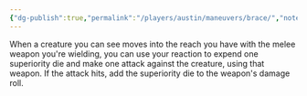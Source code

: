 ```yaml
---
{"dg-publish":true,"permalink":"/players/austin/maneuvers/brace/","noteIcon":""}
---
```


When a creature you can see moves into the reach you have with the melee weapon you're wielding, you can use your reaction to expend one superiority die and make one attack against the creature, using that weapon. If the attack hits, add the superiority die to the weapon's damage roll.